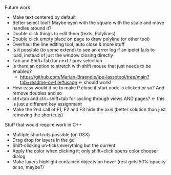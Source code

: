 Future work
- Make text centered by default
- Better select tool? Maybe eyen with the square with the scale and move handles around it? 
- Double click things to edit them (texts, Polylines)
- Double click empty place on page to draw polyline (or other tool)
- Overhaul the line editing tool, auto close & more stuff
- Is it possible (to some extend) to see an error log if an ipelet fails to load, instead of just the window closing directly
- Tab and Shift+Tab for next / prev selection
- Is there an option to stretch with shift mouse that just needs to be enabled?
  - https://github.com/Marian-Braendle/ipe-lassotool/tree/main?tab=readme-ov-file#usage <- should work!
- How easy would it be to make P close if start node is clicked or so? And remove doubles and so
- ctrl+tab and ctrl+shift+tab for cycling through views AND pages? <- this is just a different key assignment
- Make the 2nd call of F1, F2 and F3 hide the axis (better solution than just removing the shortcuts)

Stuff that would require work in C++
- Multiple shortcuts possible (on OSX)
- Drag drop for layers in the gui
- Shift-clicking un-ticks everything but the current 
- Apply the color when clicking it; only shift+click opens color chooser dialog
- Make layers highlight contained objects on hover (rest gets 50% opacity or so, maybe?)